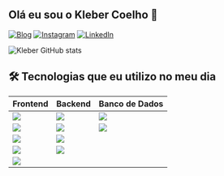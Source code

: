 ## Olá eu sou o Kleber Coelho 👋

[![Blog](https://img.shields.io/badge/website-000000?style=for-the-badge&logo=About.me&logoColor=white)](https://www.sevenpk.com.br/)
[![Instagram](https://img.shields.io/badge/Instagram-E4405F?style=for-the-badge&logo=instagram&logoColor=white)](https://www.instagram.com/kleberclh/)
[![LinkedIn](https://img.shields.io/badge/LinkedIn-0077B5?style=for-the-badge&logo=linkedin&logoColor=white)](https://www.linkedin.com/in/klebercoelho99/)

![Kleber GitHub stats](https://github-readme-stats.vercel.app/api?username=kleberclh&show_icons=true&theme=dracula&locale=pt-br)



## 🛠️ Tecnologias que eu utilizo no meu dia

| Frontend                          | Backend                           | Banco de Dados                     |
|------------------------------------|-----------------------------------|-------------------------------------|
| <img src="https://img.shields.io/badge/HTML5-E34F26?style=for-the-badge&logo=html5&logoColor=white"/> | <img src="https://img.shields.io/badge/Node.js-43853D?style=for-the-badge&logo=node.js&logoColor=white"/> | <img src="https://img.shields.io/badge/MYSQL-E27701?style=for-the-badge&logo=mysql&logoColor=white"/> |
| <img src="https://img.shields.io/badge/CSS3-1572B6?style=for-the-badge&logo=css3&logoColor=white"/> | <img src="https://img.shields.io/badge/FASTIFY-202020?style=for-the-badge&logo=fastify&logoColor=white"/> | <img src="https://img.shields.io/badge/POSTGRESQL-2F5E8E?style=for-the-badge&logo=postgresql&logoColor=white"/> |
| <img src="https://img.shields.io/badge/JavaScript-F7DF1E?style=for-the-badge&logo=javascript&logoColor=black"/> | <img src="https://img.shields.io/badge/Express.js-404D59?style=for-the-badge&logo=express&logoColor=white"/> |  |
| <img src="https://img.shields.io/badge/React-20232A?style=for-the-badge&logo=react&logoColor=61DAFB"/> | <img src="https://img.shields.io/badge/Stripe-008CDD?style=for-the-badge&logo=stripe&logoColor=white"/> |  |
| <img src="https://img.shields.io/badge/Tailwind_CSS-38B2AC?style=for-the-badge&logo=tailwind-css&logoColor=white"/> |  |  |


	
